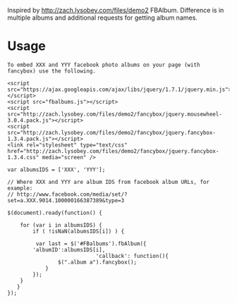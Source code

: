 Inspired by http://zach.lysobey.com/files/demo2 FBAlbum.
Difference is in multiple albums and additional requests for getting album names.

Usage
=====
    To embed XXX and YYY facebook photo albums on your page (with fancybox) use the following.

    <script src="https://ajax.googleapis.com/ajax/libs/jquery/1.7.1/jquery.min.js"></script>
    <script src="fbalbums.js"></script>
    <script src="http://zach.lysobey.com/files/demo2/fancybox/jquery.mousewheel-3.0.4.pack.js"></script>
    <script src="http://zach.lysobey.com/files/demo2/fancybox/jquery.fancybox-1.3.4.pack.js"></script>
    <link rel="stylesheet" type="text/css" href="http://zach.lysobey.com/files/demo2/fancybox/jquery.fancybox-1.3.4.css" media="screen" />

    var albumsIDS = ['XXX', 'YYY'];
    
    // Where XXX and YYY are album IDS from facebook album URLs, for example:
    // http://www.facebook.com/media/set/?set=a.XXX.9014.100000166387389&type=3
    
    $(document).ready(function() { 

        for (var i in albumsIDS) {
            if ( !isNaN(albumsIDS[i]) ) {

             var last = $('#FBalbums').fbAlbum({
  			'albumID':albumsIDS[i],
                                'callback':	function(){	
					$(".album a").fancybox(); 
				}
			});
        }
       } 
    });
